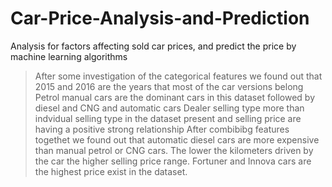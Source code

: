 # Car-Price-Analysis-and-Prediction
Analysis for factors affecting sold car prices, and predict the price by machine learning algorithms
> After some investigation of the categorical features we found out that 2015 and 2016 are the years that most of the car versions belong
> Petrol manual cars are the dominant cars in this dataset followed by diesel and CNG and automatic cars
> Dealer selling type more than indvidual selling type in the dataset 
> present and selling price are having a positive strong relationship 
> After combibibg features togethet we found out that automatic diesel cars are more expensive than manual petrol or CNG cars.
> The lower the kilometers driven by the car the higher selling price range.
> Fortuner and Innova cars are the highest price exist in the dataset.
